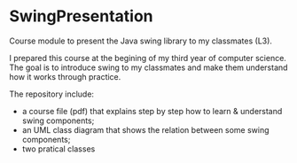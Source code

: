 # SwingPresentation
Course module to present the Java swing library to my classmates (L3).

I prepared this course at the begining of my third year of computer science.
The goal is to introduce swing to my classmates and make them understand how it works through practice.

The repository include:
	
- a course file (pdf) that explains step by step how to learn & understand swing components;
- an UML class diagram that shows the relation between some swing components;
- two pratical classes
